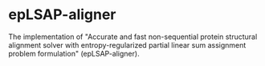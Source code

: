 # epLSAP-aligner
The implementation of "Accurate and fast non-sequential protein structural alignment solver with entropy-regularized partial linear sum assignment problem formulation" (epLSAP-aligner). 
